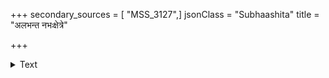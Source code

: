 +++
secondary_sources = [ "MSS_3127",]
jsonClass = "Subhaashita"
title = "अलभन्त नभःक्षेत्रे"

+++

<details><summary>Text</summary>

अलभन्त नभःक्षेत्रे तारास्तरलकान्तयः।  
त्विषं तुषारबीजानां नूतनाङ्कुरशालिनाम्॥
</details>
